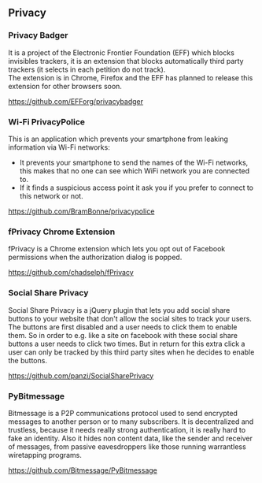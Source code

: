 ## Privacy

### Privacy Badger
It is a project of the Electronic Frontier Foundation (EFF) which blocks invisibles trackers, it is an extension that blocks 
automatically third party trackers (it selects in each petition do not track).    
The extension is in Chrome, Firefox and the EFF has planned to release this extension for other browsers soon.    

https://github.com/EFForg/privacybadger

### Wi-Fi PrivacyPolice
This is an application which prevents your smartphone from leaking information via Wi-Fi networks:
  - It prevents your smartphone to send the names of the Wi-Fi networks, this makes that no one can
  see which WiFi network you are connected to.     
  - If it finds a suspicious access point it ask you if you prefer to connect to this network or not.    
  
https://github.com/BramBonne/privacypolice   
  
### fPrivacy Chrome Extension
fPrivacy is a Chrome extension which lets you opt out of Facebook permissions when the authorization dialog is popped.

https://github.com/chadselph/fPrivacy


### Social Share Privacy

Social Share Privacy is a jQuery plugin that lets you add social share buttons to your website that don't allow the social sites to track your users. The buttons are first disabled and a user needs to click them to enable them. So in order to e.g. like a site on facebook with these social share buttons a user needs to click two times. But in return for this extra click a user can only be tracked by this third party sites when he decides to enable the buttons. 

https://github.com/panzi/SocialSharePrivacy     


### PyBitmessage

Bitmessage is a P2P communications protocol used to send encrypted messages to another person or to many subscribers. It is decentralized and trustless, because it needs really strong authentication, it is really hard to fake an identity. Also it hides non content data, like the sender and receiver of messages, from passive eavesdroppers like those running warrantless wiretapping programs.    

https://github.com/Bitmessage/PyBitmessage    

